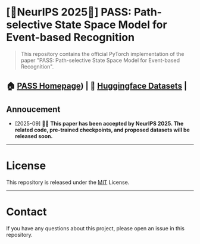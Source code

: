 # [🌟NeurIPS 2025🌟] PASS: Path-selective State Space Model for Event-based Recognition

> This repository contains the official PyTorch implementation of the paper "PASS: Path-selective State Space Model for Event-based Recognition".

🏠 [PASS Homepage](https://github.com/jiazhou-garland/PASS_Homepage)) | 🤗 [Huggingface Datasets](https://huggingface.co/) |
---
## Annoucement
- [2025-09] 🚀🚀 **This paper has been accepted by NeurIPS 2025. The related code, pre-trained checkpoints, and proposed datasets will be released soon.**

---
# License
This repository is released under the [MIT](LICENSE) License.

---
# Contact
If you have any questions about this project, please open an issue in this repository.











